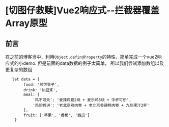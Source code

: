 # [切图仔救赎]Vue2响应式--拦截器覆盖Array原型

## 前言
在之前的博客当中，利用`Object.defindProperty`的特性，简单完成一个vue2响应式的小demo. 但是前面的data数据的例子太简单， 所以我们尝试添加数组以及更复杂的数组

```
   let data = {
        food: '煎饼果子',
        drink: '热豆浆',
        meal: {
            '鸡不可失': '麦辣鸡翅2块 + 麦乐鸡5块 + 中杯可乐',
            '鸡同鸭讲': '老北京鸡肉卷 + 老北京香辣鸭肉卷 + 九珍果汁2杯'
        },
        fruit: ['苹果', '香蕉', '西瓜']
    }
```
